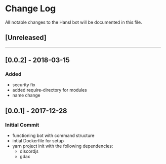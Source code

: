 # Change Log
All notable changes to the Hansl bot will be documented in this file.

## [Unreleased]
---
## [0.0.2] - 2018-03-15
### Added
- security fix
- added require-directory for modules
- name change

## [0.0.1] - 2017-12-28
### Initial Commit
- functioning bot with command structure
- intial Dockerfile for setup
- yarn project init with the following dependencies:
  - discordjs
  - gdax